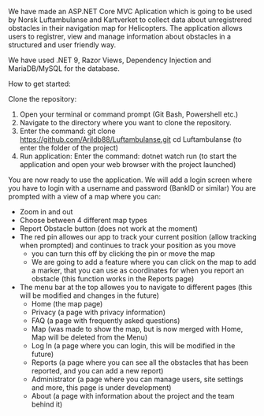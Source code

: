 We have made an ASP.NET Core MVC Aplication which is going to be used by Norsk Luftambulanse and Kartverket to collect data about unregistrered obstacles in their navigation map for Helicopters.
The application allows users to registrer, view and manage information about obstacles in a structured and user friendly way.

We have used .NET 9, Razor Views, Dependency Injection and MariaDB/MySQL for the database.

How to get started:

Clone the repository:
1. Open your terminal or command prompt (Git Bash, Powershell etc.)
2. Navigate to the directory where you want to clone the repository.
3. Enter the command:
git clone https://github.com/Arildb88/Luftambulanse.git
cd Luftambulanse (to enter the folder of the project)
6. Run application:
Enter the command:
dotnet watch run (to start the application and open your web browser with the project launched)

You are now ready to use the application.
We will add a login screen where you have to login with a username and password (BankID or similar)
You are prompted with a view of a map where you can:
- Zoom in and out
- Choose between 4 different map types
- Report Obstacle button (does not work at the moment)
- The red pin allowes our app to track your current position (allow tracking when prompted) and continues to track your position as you move
	- you can turn this off by clicking the pin or move the map
	- We are going to add a feature where you can click on the map to add a marker, that you can use as coordinates for when you report an obstacle (this function works in the Reports page)
- The menu bar at the top allowes you to navigate to different pages (this will be modified and changes in the future)
	- Home (the map page)
	- Privacy (a page with privacy information)
	- FAQ (a page with frequently asked questions)
	- Map (was made to show the map, but is now merged with Home, Map will be deleted from the Menu)
	- Log In (a page where you can login, this will be modified in the future)
	- Reports (a page where you can see all the obstacles that has been reported, and you can add a new report)
	- Administrator (a page where you can manage users, site settings and more, this page is under development)
	- About (a page with information about the project and the team behind it)
	
	

		

